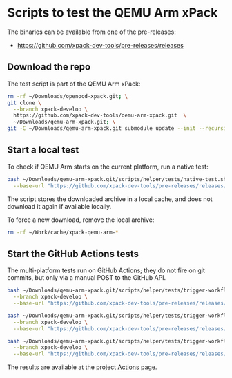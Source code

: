 # Scripts to test the QEMU Arm xPack

The binaries can be available from one of the pre-releases:

- <https://github.com/xpack-dev-tools/pre-releases/releases>

## Download the repo

The test script is part of the QEMU Arm xPack:

```sh
rm -rf ~/Downloads/openocd-xpack.git; \
git clone \
  --branch xpack-develop \
  https://github.com/xpack-dev-tools/qemu-arm-xpack.git  \
  ~/Downloads/qemu-arm-xpack.git; \
git -C ~/Downloads/qemu-arm-xpack.git submodule update --init --recursive
```

## Start a local test

To check if QEMU Arm starts on the current platform, run a native test:

```sh
bash ~/Downloads/qemu-arm-xpack.git/scripts/helper/tests/native-test.sh \
  --base-url "https://github.com/xpack-dev-tools/pre-releases/releases/download/test/"
```

The script stores the downloaded archive in a local cache, and
does not download it again if available locally.

To force a new download, remove the local archive:

```sh
rm -rf ~/Work/cache/xpack-qemu-arm-*
```

## Start the GitHub Actions tests

The multi-platform tests run on GitHub Actions; they do not fire on
git commits, but only via a manual POST to the GitHub API.

```sh
bash ~/Downloads/qemu-arm-xpack.git/scripts/helper/tests/trigger-workflow-test-prime.sh \
  --branch xpack-develop \
  --base-url "https://github.com/xpack-dev-tools/pre-releases/releases/download/test/"

bash ~/Downloads/qemu-arm-xpack.git/scripts/helper/tests/trigger-workflow-test-docker-linux-intel.sh \
  --branch xpack-develop \
  --base-url "https://github.com/xpack-dev-tools/pre-releases/releases/download/test/"

bash ~/Downloads/qemu-arm-xpack.git/scripts/helper/tests/trigger-workflow-test-docker-linux-arm.sh \
  --branch xpack-develop \
  --base-url "https://github.com/xpack-dev-tools/pre-releases/releases/download/test/"

```

The results are available at the project
[Actions](https://github.com/xpack-dev-tools/qemu-arm-xpack/actions/) page.
